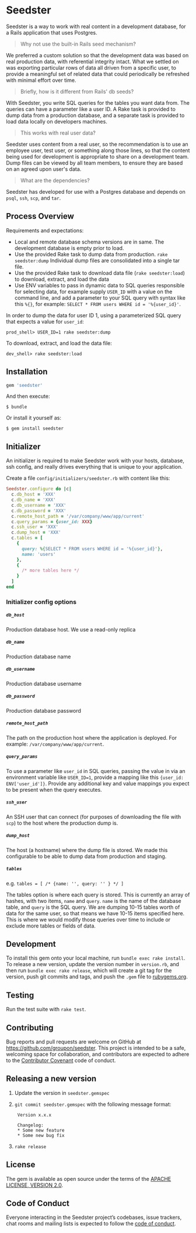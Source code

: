 # Seedster

Seedster is a way to work with real content in a development database, for a Rails application that uses Postgres.

> Why not use the built-in Rails seed mechanism?

We preferred a custom solution so that the development data was based on real production data, with referential integrity intact. What we settled on was exporting particular rows of data all driven from a specific user, to provide a meaningful set of related data that could periodically be refreshed with minimal effort over time.

> Briefly, how is it different from Rails' db seeds?

With Seedster, you write SQL queries for the tables you want data from. The queries can have a parameter like a user ID. A Rake task is provided to dump data from a production database, and a separate task is provided to load data locally on developers machines.

> This works with real user data?

Seedster uses content from a real user, so the recommendation is to use an employee user, test user, or something along those lines, so that the content being used for development is appropriate to share on a development team. Dump files can be viewed by all team members, to ensure they are based on an agreed upon user's data.

> What are the dependencies?

Seedster has developed for use with a Postgres database and depends on `psql`, `ssh`, `scp`, and `tar`.


## Process Overview

Requirements and expectations:

 * Local and remote database schema versions are in same. The development database is empty prior to load.
 * Use the provided Rake task to dump data from production. `rake seedster:dump` Individual dump files are consolidated into a single tar file.
 * Use the provided Rake task to download data file (`rake seedster:load`) to download, extract, and load the data
 * Use ENV variables to pass in dynamic data to SQL queries responsible for selecting data, for example supply `USER_ID` with a value on the command line, and add a parameter to your SQL query with syntax like this `%{}`, for example: `SELECT * FROM users WHERE id = '%{user_id}'`.


In order to dump the data for user ID 1, using a parameterized SQL query that expects a value for `user_id`:

```
prod_shell> USER_ID=1 rake seedster:dump
```

To download, extract, and load the data file:

```
dev_shell> rake seedster:load
```


## Installation

```ruby
gem 'seedster'
```

And then execute:

    $ bundle

Or install it yourself as:

    $ gem install seedster

## Initializer

An initializer is required to make Seedster work with your hosts, database, ssh config, and really drives everything that is unique to your application.

Create a file `config/initializers/seedster.rb` with content like this:

```ruby
Seedster.configure do |c|
  c.db_host = 'XXX'
  c.db_name = 'XXX'
  c.db_username = 'XXX'
  c.db_password = 'XXX'
  c.remote_host_path = '/var/company/www/app/current'
  c.query_params = {user_id: XXX}
  c.ssh_user = 'XXX'
  c.dump_host = 'XXX'
  c.tables = [
    {
      query: %{SELECT * FROM users WHERE id = '%{user_id}'},
      name: 'users'
    },
    {
      /* more tables here */
    }
  ]
end
```


### Initializer config options

##### `db_host`

Production database host. We use a read-only replica

##### `db_name`

Production database name

##### `db_username`

Production database username 

##### `db_password`

Production database password

##### `remote_host_path`

The path on the production host where the application is deployed. For example: `/var/company/www/app/current`.

##### `query_params`

To use a parameter like `user_id` in SQL queries, passing the value in via an environment variable like `USER_ID=1`, provide a mapping like this `{user_id: ENV['user_id']}`. Provide any additional key and value mappings you expect to be present when the query executes.

##### `ssh_user`

An SSH user that can connect (for purposes of downloading the file with `scp`) to the host where the production dump is.

##### `dump_host`

The host (a hostname) where the dump file is stored. We made this configurable to be able to dump data from production and staging.

##### `tables`

e.g. `tables = [ /* {name: '', query: '' } */ ]`
    
The tables option is where each query is stored. This is currently an array of hashes, with two items, `name` and `query`. `name` is the name of the database table, and `query` is the SQL query. We are dumping 10-15 tables worth of data for the same user, so that means we have 10-15 items specified here. This is where we would modify those queries over time to include or exclude more tables or fields of data.



## Development

To install this gem onto your local machine, run `bundle exec rake install`. To release a new version, update the version number in `version.rb`, and then run `bundle exec rake release`, which will create a git tag for the version, push git commits and tags, and push the `.gem` file to [rubygems.org](https://rubygems.org).

## Testing

Run the test suite with `rake test`.

## Contributing

Bug reports and pull requests are welcome on GitHub at https://github.com/groupon/seedster. This project is intended to be a safe, welcoming space for collaboration, and contributors are expected to adhere to the [Contributor Covenant](http://contributor-covenant.org) code of conduct.

## Releasing a new version

1. Update the version in `seedster.gemspec`
2. `git commit seedster.gemspec` with the following message format:

        Version x.x.x

        Changelog:
        * Some new feature
        * Some new bug fix
3. `rake release`

## License

The gem is available as open source under the terms of the [APACHE LICENSE, VERSION 2.0](https://www.apache.org/licenses/LICENSE-2.0).

## Code of Conduct

Everyone interacting in the Seedster project’s codebases, issue trackers, chat rooms and mailing lists is expected to follow the [code of conduct](https://github.com/groupon/seedster/blob/master/CODE_OF_CONDUCT.md).
